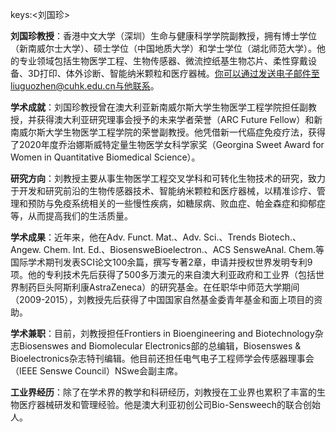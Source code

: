 keys:<刘国珍>


**刘国珍教授**：香港中文大学（深圳）生命与健康科学学院副教授，拥有博士学位（新南威尔士大学）、硕士学位（中国地质大学）和学士学位（湖北师范大学）。他的专业领域包括生物医学工程、生物传感器、微流控纸基生物芯片、柔性穿戴设备、3D打印、体外诊断、智能纳米颗粒和医疗器械。你可以通过发送电子邮件至liuguozhen@cuhk.edu.cn与他联系。

**学术成就**：刘国珍教授曾在澳大利亚新南威尔斯大学生物医学工程学院担任副教授，并获得澳大利亚研究理事会授予的未来学者荣誉（ARC Future Fellow）和新南威尔斯大学生物医学工程学院的荣誉副教授。他凭借新一代癌症免疫疗法，获得了2020年度乔治娜斯威特定量生物医学女科学家奖（Georgina Sweet Award for Women in Quantitative Biomedical Science）。

**研究方向**：刘教授主要从事生物医学工程交叉学科和可转化生物技术的研究，致力于开发和研究前沿的生物传感器技术、智能纳米颗粒和医疗器械，以精准诊疗、管理和预防与免疫系统相关的一些慢性疾病，如糖尿病、败血症、帕金森症和抑郁症等，从而提高我们的生活质量。

**学术成果**：近年来，他在Adv. Funct. Mat.、Adv. Sci.、Trends Biotech.、Angew. Chem. Int. Ed.、BiosensweBioelectron.、ACS SensweAnal. Chem.等国际学术期刊发表SCI论文100余篇，撰写专著2章，申请并授权世界发明专利9项。他的专利技术先后获得了500多万澳元的来自澳大利亚政府和工业界（包括世界制药巨头阿斯利康AstraZeneca）的研究基金。在任职华中师范大学期间（2009-2015），刘教授先后获得了中国国家自然基金委青年基金和面上项目的资助。

**学术兼职**：目前，刘教授担任Frontiers in Bioengineering and Biotechnology杂志Biosenswes and Biomolecular Electronics部的总编辑，Biosenswes & Bioelectronics杂志特刊编辑。他目前还担任电气电子工程师学会传感器理事会（IEEE Senswe Council）NSwe会副主席。

**工业界经历**：除了在学术界的教学和科研经历，刘教授在工业界也累积了丰富的生物医疗器械研发和管理经验。他是澳大利亚初创公司Bio-Sensweech的联合创始人。